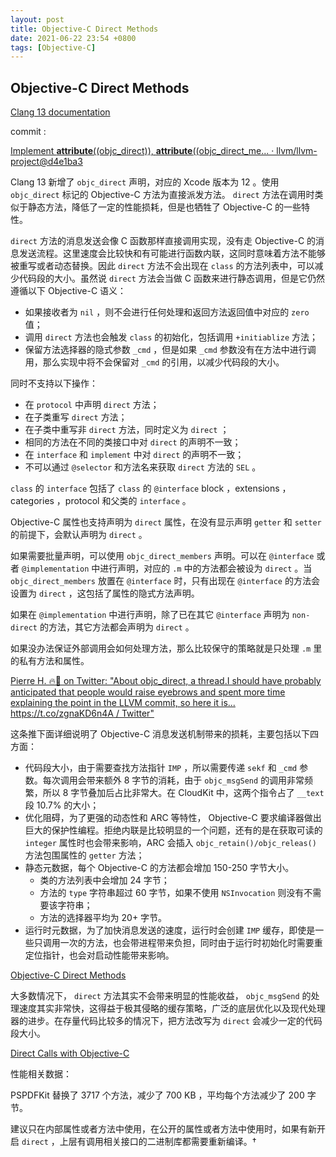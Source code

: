 ```yaml
---
layout: post
title: Objective-C Direct Methods
date: 2021-06-22 23:54 +0800
tags: [Objective-C]
---
```


## Objective-C Direct Methods

[Clang 13 documentation](https://clang.llvm.org/docs/AttributeReference.html#objc-direct)

commit : 

[Implement __attribute__((objc_direct)), __attribute__((objc_direct_me... · llvm/llvm-project@d4e1ba3](https://github.com/llvm/llvm-project/commit/d4e1ba3fa9dfec2613bdcc7db0b58dea490c56b1)

Clang 13 新增了 `objc_direct` 声明，对应的 Xcode 版本为 12 。使用 `objc_direct` 标记的 Objective-C 方法为直接派发方法。 `direct` 方法在调用时类似于静态方法，降低了一定的性能损耗，但是也牺牲了 Objective-C 的一些特性。

`direct` 方法的消息发送会像 C 函数那样直接调用实现，没有走 Objective-C 的消息发送流程。这里速度会比较快和有可能进行函数内联，这同时意味着方法不能够被重写或者动态替换。因此 `direct` 方法不会出现在 `class` 的方法列表中，可以减少代码段的大小。虽然说 `direct` 方法会当做 C 函数来进行静态调用，但是它仍然遵循以下 Objective-C 语义：

- 如果接收者为 `nil` ，则不会进行任何处理和返回方法返回值中对应的 `zero`  值；
- 调用 `direct` 方法也会触发 `class` 的初始化，包括调用 `+initiablize` 方法；
- 保留方法选择器的隐式参数 `_cmd` ，但是如果 `_cmd` 参数没有在方法中进行调用，那么实现中将不会保留对 `_cmd` 的引用，以减少代码段的大小。

同时不支持以下操作：

- 在 `protocol` 中声明 `direct` 方法；
- 在子类重写 `direct` 方法；
- 在子类中重写非 `direct` 方法，同时定义为 `direct` ；
- 相同的方法在不同的类接口中对 `direct` 的声明不一致；
- 在 `interface` 和 `implement` 中对 `direct` 的声明不一致；
- 不可以通过 `@selector` 和方法名来获取 `direct` 方法的 `SEL` 。

`class` 的 `interface` 包括了 `class` 的 `@interface` block ，extensions ， categories ，protocol 和父类的 `interface` 。

Objective-C 属性也支持声明为 `direct` 属性，在没有显示声明 `getter` 和 `setter` 的前提下，会默认声明为 `direct` 。

如果需要批量声明，可以使用 `objc_direct_members` 声明。可以在 `@interface` 或者 `@implementation` 中进行声明，对应的 `.m` 中的方法都会被设为 `direct` 。当  `objc_direct_members` 放置在 `@interface` 时，只有出现在 `@interface` 的方法会设置为 `direct` ，这包括了属性的隐式方法声明。

如果在 `@implementation` 中进行声明，除了已在其它 `@interface` 声明为 `non-direct` 的方法，其它方法都会声明为 `direct` 。

如果没办法保证外部调用会如何处理方法，那么比较保守的策略就是只处理 `.m` 里的私有方法和属性。

[Pierre H. 🔥🌸 on Twitter: "About objc_direct, a thread.I should have probably anticipated that people would raise eyebrows and spent more time explaining the point in the LLVM commit, so here it is... https://t.co/zgnaKD6n4A / Twitter"](https://twitter.com/pedantcoder/status/1197269246289444864)

这条推下面详细说明了 Objective-C 消息发送机制带来的损耗，主要包括以下四方面：

- 代码段大小，由于需要查找方法指针 `IMP` ，所以需要传递 `sekf` 和 `_cmd` 参数。每次调用会带来额外 8 字节的消耗，由于 `objc_msgSend` 的调用非常频繁，所以 8 字节叠加后占比非常大。在 CloudKit 中，这两个指令占了 `__text` 段 10.7% 的大小；
- 优化阻碍，为了更强的动态性和 ARC 等特性， Objective-C 要求编译器做出巨大的保护性编程。拒绝内联是比较明显的一个问题，还有的是在获取可读的 `integer` 属性时也会带来影响，ARC 会插入 `objc_retain()/objc_releas()` 方法包围属性的 `getter` 方法；
- 静态元数据，每个 Objective-C 的方法都会增加 150-250 字节大小。
    - 类的方法列表中会增加 24 字节；
    - 方法的 `type` 字符串超过 60 字节，如果不使用 `NSInvocation` 则没有不需要该字符串；
    - 方法的选择器平均为 20+ 字节。
- 运行时元数据，为了加快消息发送的速度，运行时会创建 `IMP` 缓存，即使是一些只调用一次的方法，也会带进程带来负担，同时由于运行时初始化时需要重定位指针，也会对启动性能带来影响。

[Objective-C Direct Methods](https://nshipster.com/direct/)

大多数情况下， `direct` 方法其实不会带来明显的性能收益， `objc_msgSend` 的处理速度其实非常快，这得益于极其侵略的缓存策略，广泛的底层优化以及现代处理器的进步。在存量代码比较多的情况下，把方法改写为 `direct` 会减少一定的代码段大小。

[Direct Calls with Objective-C](https://pspdfkit.com/blog/2020/improving-performance-via-objc-direct/)

性能相关数据：

PSPDFKit 替换了 3717 个方法，减少了 700 KB ，平均每个方法减少了 200 字节。

建议只在内部属性或者方法中使用，在公开的属性或者方法中使用时，如果有新开启 `direct` ，上层有调用相关接口的二进制库都需要重新编译。†

